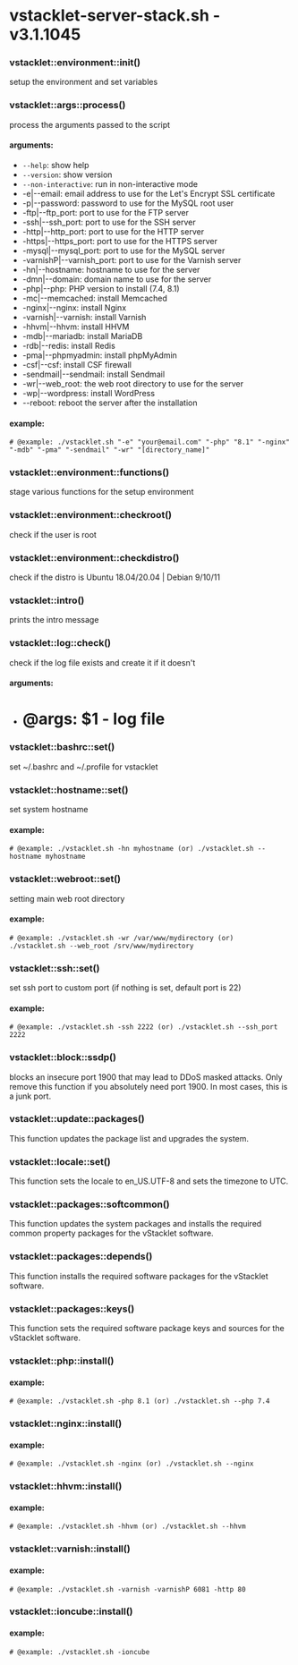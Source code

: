 # vstacklet-server-stack.sh - v3.1.1045


### vstacklet::environment::init()

setup the environment and set variables

### vstacklet::args::process()

process the arguments passed to the script

#### arguments:

-  `--help`: show help
-  `--version`: show version
-  `--non-interactive`: run in non-interactive mode
-   -e|--email: email address to use for the Let's Encrypt SSL certificate
-   -p|--password: password to use for the MySQL root user
-  -ftp|--ftp_port: port to use for the FTP server
-  -ssh|--ssh_port: port to use for the SSH server
-  -http|--http_port: port to use for the HTTP server
-  -https|--https_port: port to use for the HTTPS server
-  -mysql|--mysql_port: port to use for the MySQL server
-  -varnishP|--varnish_port: port to use for the Varnish server
-  -hn|--hostname: hostname to use for the server
-  -dmn|--domain: domain name to use for the server
-  -php|--php: PHP version to install (7.4, 8.1)
-  -mc|--memcached: install Memcached
-  -nginx|--nginx: install Nginx
-  -varnish|--varnish: install Varnish
-  -hhvm|--hhvm: install HHVM
-  -mdb|--mariadb: install MariaDB
-  -rdb|--redis: install Redis
-  -pma|--phpmyadmin: install phpMyAdmin
-  -csf|--csf: install CSF firewall
-  -sendmail|--sendmail: install Sendmail
-  -wr|--web_root: the web root directory to use for the server
-  -wp|--wordpress: install WordPress
-  --reboot: reboot the server after the installation

#### example:

```
# @example: ./vstacklet.sh "-e" "your@email.com" "-php" "8.1" "-nginx" "-mdb" "-pma" "-sendmail" "-wr" "[directory_name]"
```

### vstacklet::environment::functions()

stage various functions for the setup environment

### vstacklet::environment::checkroot()

check if the user is root

### vstacklet::environment::checkdistro()

check if the distro is Ubuntu 18.04/20.04 | Debian 9/10/11

### vstacklet::intro()

prints the intro message

### vstacklet::log::check()

check if the log file exists and create it if it doesn't

#### arguments:

- # @args: $1 - log file

### vstacklet::bashrc::set()

set ~/.bashrc and ~/.profile for vstacklet

### vstacklet::hostname::set()

set system hostname

#### example:

```
# @example: ./vstacklet.sh -hn myhostname (or) ./vstacklet.sh --hostname myhostname
```

### vstacklet::webroot::set()

setting main web root directory

#### example:

```
# @example: ./vstacklet.sh -wr /var/www/mydirectory (or) ./vstacklet.sh --web_root /srv/www/mydirectory
```

### vstacklet::ssh::set()

set ssh port to custom port (if nothing is set, default port is 22)

#### example:

```
# @example: ./vstacklet.sh -ssh 2222 (or) ./vstacklet.sh --ssh_port 2222
```

### vstacklet::block::ssdp()

blocks an insecure port 1900 that may lead to
DDoS masked attacks. Only remove this function if you absolutely
need port 1900. In most cases, this is a junk port.

### vstacklet::update::packages()

This function updates the package list and upgrades the system.

### vstacklet::locale::set()

This function sets the locale to en_US.UTF-8
and sets the timezone to UTC.

### vstacklet::packages::softcommon()

This function updates the system packages and installs
the required common property packages for the vStacklet software.

### vstacklet::packages::depends()

This function installs the required software packages
for the vStacklet software.

### vstacklet::packages::keys()

This function sets the required software package keys
and sources for the vStacklet software.

### vstacklet::php::install()

#### example:

```
# @example: ./vstacklet.sh -php 8.1 (or) ./vstacklet.sh --php 7.4
```

### vstacklet::nginx::install()

#### example:

```
# @example: ./vstacklet.sh -nginx (or) ./vstacklet.sh --nginx
```

### vstacklet::hhvm::install()

#### example:

```
# @example: ./vstacklet.sh -hhvm (or) ./vstacklet.sh --hhvm
```

### vstacklet::varnish::install()

#### example:

```
# @example: ./vstacklet.sh -varnish -varnishP 6081 -http 80
```

### vstacklet::ioncube::install()

#### example:

```
# @example: ./vstacklet.sh -ioncube
```



